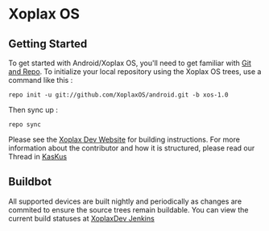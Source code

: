Xoplax OS
=========

Getting Started
---------------
To get started with Android/Xoplax OS, you'll need to get familiar with [Git and Repo](http://source.android.com/source/using-repo.html).
To initialize your local repository using the Xoplax OS trees, use a command like this :

	repo init -u git://github.com/XoplaxOS/android.git -b xos-1.0

Then sync up :

	repo sync

Please see the [Xoplax Dev Website](http://os.xoplaxdev.org) for building instructions.
For more information about the contributor and how it is structured, please read our Thread in [KasKus](kaskus.co.id/thread/560759f8e05227795c8b4569/official-xoplax-os/1)

Buildbot
--------
All supported devices are built nightly and periodically as changes are commited to ensure the source trees remain buildable.
You can view the current build statuses at [XoplaxDev Jenkins](http://jenkins.xoplaxdev.org:8080/)

